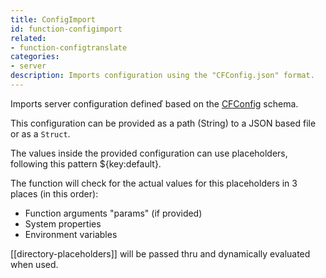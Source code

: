 ```yaml
---
title: ConfigImport
id: function-configimport
related:
- function-configtranslate
categories:
- server
description: Imports configuration using the "CFConfig.json" format.
---
```


Imports server configuration defineď based on the [CFConfig](https://cfconfig.ortusbooks.com/the-basics/config-items) schema. 

This configuration can be provided as a path (String) to a JSON based file or as a `Struct`.

The values inside the provided configuration can use placeholders, following this pattern ${key:default}.

The function will check for the actual values for this placeholders in 3 places (in this order):

- Function arguments "params" (if provided)
- System properties
- Environment variables

[[directory-placeholders]] will be passed thru and dynamically evaluated when used.
